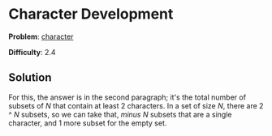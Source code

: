 # Character Development

**Problem**: [character](https://open.kattis.com/problems/character)

**Difficulty**: 2.4

## Solution

For this, the answer is in the second paragraph; it's the total number of subsets of *N* that contain at least 2 characters. In a set of size *N*, there are 2 ^ *N* subsets, so we can take that, *minus* *N* subsets that are a single character, and 1 more subset for the empty set.
